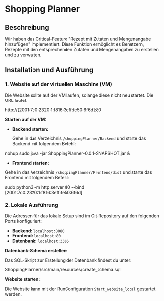 # Shopping Planner

## Beschreibung

Wir haben das Critical-Feature "Rezept mit Zutaten und Mengenangabe hinzufügen" implementiert. Diese Funktion ermöglicht es Benutzern, Rezepte mit den entsprechenden Zutaten und Mengenangaben zu erstellen und zu verwalten.

## Installation und Ausführung

### 1. Website auf der virtuellen Maschine (VM)

Die Website sollte auf der VM laufen, solange diese nicht neu startet. Die URL lautet:

http://[2001:7c0:2320:1:f816:3eff:fe50:6f6d]:80


**Starten auf der VM:**

- **Backend starten:**

   Gehe in das Verzeichnis `/shoppingPlanner/Backend` und starte das Backend mit folgendem Befehl:

nohup sudo java -jar ShoppingPlanner-0.0.1-SNAPSHOT.jar &


- **Frontend starten:**

Gehe in das Verzeichnis `/shoppingPlanner/Frontend/dist` und starte das Frontend mit folgendem Befehl:

sudo python3 -m http.server 80 --bind [2001:7c0:2320:1:f816:3eff:fe50:6f6d]


### 2. Lokale Ausführung

Die Adressen für das lokale Setup sind im Git-Repository auf den folgenden Ports konfiguriert:

- **Backend:** `localhost:8080`
- **Frontend:** `localhost:80`
- **Datenbank:** `localhost:3306`

**Datenbank-Schema erstellen:**

Das SQL-Skript zur Erstellung der Datenbank findest du unter:

ShoppingPlanner/src/main/resources/create_schema.sql


**Website starten:**

Die Website kann mit der RunConfiguration `Start_website_local` gestartet werden.
